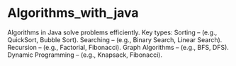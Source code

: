 # Algorithms_with_java
Algorithms in Java solve problems efficiently. Key types:  Sorting – (e.g., QuickSort, Bubble Sort). Searching – (e.g., Binary Search, Linear Search). Recursion – (e.g., Factorial, Fibonacci). Graph Algorithms – (e.g., BFS, DFS). Dynamic Programming – (e.g., Knapsack, Fibonacci).
